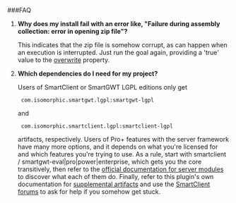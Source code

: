 <!--
   Licensed to the Apache Software Foundation (ASF) under one or more
   contributor license agreements.  See the NOTICE file distributed with
   this work for additional information regarding copyright ownership.
   The ASF licenses this file to You under the Apache License, Version 2.0
   (the "License"); you may not use this file except in compliance with
   the License.  You may obtain a copy of the License at

       http://www.apache.org/licenses/LICENSE-2.0

   Unless required by applicable law or agreed to in writing, software
   distributed under the License is distributed on an "AS IS" BASIS,
   WITHOUT WARRANTIES OR CONDITIONS OF ANY KIND, either express or implied.
   See the License for the specific language governing permissions and
   limitations under the License.
-->

###FAQ

1. __Why does my install fail with an error like, "Failure during assembly collection: error in opening zip file"?__

    This indicates that the zip file is somehow corrupt, as can happen when an execution is interrupted.  Just run the goal again, providing a 'true' value to the [overwrite](./apidocs/com/isomorphic/maven/mojo/AbstractPackagerMojo.html#overwrite) property.

2. __Which dependencies do I need for my project?__

    Users of SmartClient or SmartGWT LGPL editions only get 

        com.isomorphic.smartgwt.lgpl:smartgwt-lgpl
    
    and 

        com.isomorphic.smartclient.lgpl:smartclient-lgpl
    
    artifacts, respectively. Users of Pro+ features with the server framework have many more options, and it depends on what you're licensed for and which features you're trying to use.  As a rule, start with smartclient / smartgwt-eval|pro|power|enterprise, which gets you the core transitively, then refer to the [official documentation for server modules](http://www.smartclient.com/smartgwtee/javadoc/com/smartgwt/client/docs/JavaModuleDependencies.html) to discover what each of them do.  Finally, refer to this plugin's own documentation for [supplemental artifacts](./artifacts.html) and use the [SmartClient forums](http://forums.smartclient.com) to ask for help if you somehow get stuck.
    
